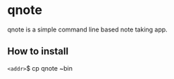 # qnote
qnote is a simple command line based note taking app. 


## How to install
`<addr>`$ cp qnote ~bin
